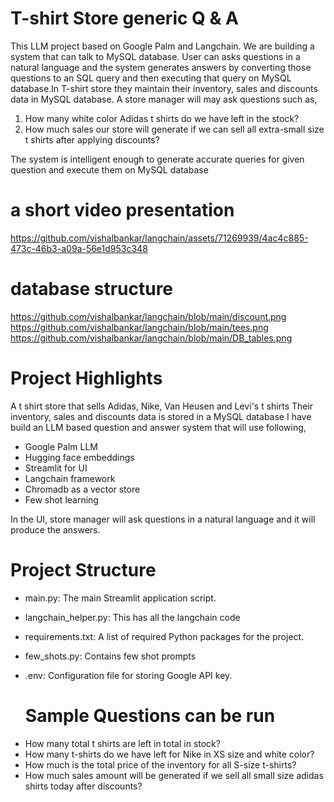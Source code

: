 # T-shirt Store generic Q & A
This LLM project based on Google Palm and Langchain. We are building a system that can talk to MySQL database. User can asks questions in a natural language and the system generates answers by converting those questions to an SQL query and then executing that query on MySQL database.In T-shirt store they maintain their inventory, sales and discounts data in MySQL database. A store manager will may ask questions such as,

1) How many white color Adidas t shirts do we have left in the stock?
2) How much sales our store will generate if we can sell all extra-small size t shirts after applying discounts?

The system is intelligent enough to generate accurate queries for given question and execute them on MySQL database

# a short video presentation
https://github.com/vishalbankar/langchain/assets/71269939/4ac4c885-473c-46b3-a09a-56e1d953c348

# database structure
https://github.com/vishalbankar/langchain/blob/main/discount.png
https://github.com/vishalbankar/langchain/blob/main/tees.png
https://github.com/vishalbankar/langchain/blob/main/DB_tables.png


# Project Highlights
A t shirt store that sells Adidas, Nike, Van Heusen and Levi's t shirts
Their inventory, sales and discounts data is stored in a MySQL database
I have build an LLM based question and answer system that will use following,
 * Google Palm LLM
 * Hugging face embeddings
 * Streamlit for UI
 * Langchain framework
 * Chromadb as a vector store
 * Few shot learning

In the UI, store manager will ask questions in a natural language and it will produce the answers.

# Project Structure
* main.py: The main Streamlit application script.
* langchain_helper.py: This has all the langchain code
* requirements.txt: A list of required Python packages for the project.
* few_shots.py: Contains few shot prompts
* .env: Configuration file for storing Google API key.

  # Sample Questions can be run
- How many total t shirts are left in total in stock?
- How many t-shirts do we have left for Nike in XS size and white color?
- How much is the total price of the inventory for all S-size t-shirts?
- How much sales amount will be generated if we sell all small size adidas shirts today after discounts?




